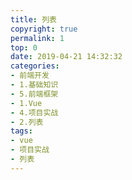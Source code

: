 ```yaml
---
title: 列表
copyright: true
permalink: 1
top: 0
date: 2019-04-21 14:32:32
categories:
- 前端开发
- 1.基础知识
- 5.前端框架
- 1.Vue
- 4.项目实战
- 2.列表
tags:
- vue
- 项目实战
- 列表
---
```

